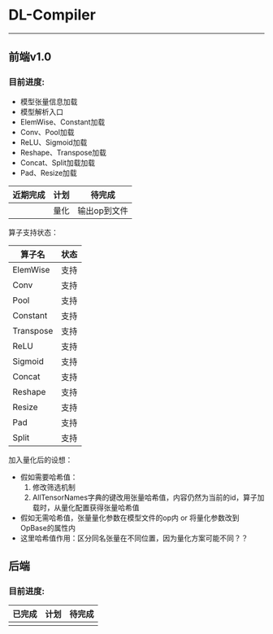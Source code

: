 # DL-Compiler
---
## 前端v1.0
### 目前进度:

- 模型张量信息加载
- 模型解析入口
- ElemWise、Constant加载
- Conv、Pool加载
- ReLU、Sigmoid加载
- Reshape、Transpose加载
- Concat、Split加载加载
- Pad、Resize加载

| 近期完成 | 计划 |   待完成   |
|:----:|:--:|:-------:|
|      | 量化 | 输出op到文件 |

算子支持状态：

| 算子名       | 状态 |
|-----------|----|
| ElemWise  | 支持 |
| Conv      | 支持 |
| Pool      | 支持 |
| Constant  | 支持 |
| Transpose | 支持 |
| ReLU      | 支持 |
| Sigmoid   | 支持 |
| Concat    | 支持 |
| Reshape   | 支持 |
| Resize    | 支持 |
| Pad       | 支持 |
| Split     | 支持 |

加入量化后的设想：
- 假如需要哈希值：
  1. 修改筛选机制
  2. AllTensorNames字典的键改用张量哈希值，内容仍然为当前的id，算子加载时，从量化配置获得张量哈希值
- 假如无需哈希值，张量量化参数在模型文件的op内 or 将量化参数改到OpBase的属性内
- 这里哈希值作用：区分同名张量在不同位置，因为量化方案可能不同？？


## 后端
### 目前进度:
|  已完成  |  计划  |  待完成  |
|:-----:|:----:|:-----:|
|       |      |       |